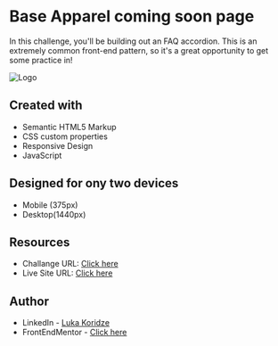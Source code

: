 # Base Apparel coming soon page

In this challenge, you'll be building out an FAQ accordion. This is an extremely common front-end pattern, so it's a great opportunity to get some practice in!

![Logo](https://res.cloudinary.com/dz209s6jk/image/upload/v1602235390/Challenges/ymtblmv8bbnpazgrfrx6.jpg)


## Created with
- Semantic HTML5 Markup
- CSS custom properties
- Responsive Design
- JavaScript

## Designed for ony two devices 
- Mobile (375px)
- Desktop(1440px)

## Resources

- Challange URL: [Click here](#)
- Live Site URL: [Click here](https://lukenso.github.io/FAQ-accordion-card/)
## Author

- LinkedIn - [Luka Koridze](https://www.linkedin.com/in/luka-koridze-4397571a4/)
- FrontEndMentor - [Click here](https://www.frontendmentor.io/profile/lukenso)

